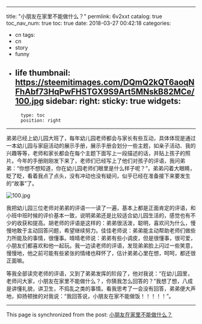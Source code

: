 
---
title: "小朋友在家里不能做什么？"
permlink: 6v2xxt
catalog: true
toc_nav_num: true
toc: true
date: 2018-03-27 00:42:18
categories:
- cn
tags:
- cn
- story
- funny
- life
thumbnail: https://steemitimages.com/DQmQ2kQT6aoqNFhAbf73HqPwFHSTGX9S9Art5MNskB82MCe/100.jpg
sidebar:
    right:
        sticky: true
widgets:
    -
        type: toc
        position: right
---


弟弟已经上幼儿园大班了，每年幼儿园老师都会与家长有些互动，具体体现是通过一本幼儿园与家庭活动的展示手册，展示手册会划分一些主题，如亲子活动、我的兴趣等等，老师和家长都会在每个主题下面写上一段描述的话，并贴上孩子的照片。今年的手册刚刚发下来了，老师们已经写上了他们对孩子的评语，我问弟弟：“你想不想知道，你在幼儿园老师们眼里是什么样子呢？”，弟弟闪着大眼睛，眨了眨，看着我点了点头，没有冲动也没有疑问，似乎已经在准备接下来要发生的“故事”了。

![100.jpg](https://steemitimages.com/DQmQ2kQT6aoqNFhAbf73HqPwFHSTGX9S9Art5MNskB82MCe/100.jpg)

我把幼儿园三位老师对弟弟的评语一一读了一遍，基本上都是正面肯定的评语，和小班中班时候的评价基本一致，说明弟弟还是比较适合幼儿园生活的，感觉也有不少的收获和提高。胡老师的评语是这样的：弟弟很活泼，聪明，喜欢问为什么，慢慢地敢于主动回答问题，希望继续努力。佳佳老师说：弟弟能主动帮助老师们做些力所能及的事情，很懂事。晴晴老师说：弟弟有些小调皮，但是很懂事，很可爱，小朋友们都喜欢和他一起玩。我一边读老师的评语，发现弟弟脸上闪过一些笑意，慢慢地，他之前可能有些紧张的情绪也释怀了，估计弟弟心里在想，呵呵，都还很正面嘛。

等我全部读完老师的评语，又到了弟弟发挥的阶段了，他对我说：“在幼儿园里，老师问大家，小朋友在家里不能做什么？，你猜我怎么回答的？”我想了想，八成是讲懂礼貌，讲卫生，不捣乱之类的事情。看我思考了一会没有回答，弟弟便大声地，抑扬顿挫的对我说：“我回答说，小朋友在家不能做饭！！！！！”。

- - -

This page is synchronized from the post: [小朋友在家里不能做什么？](https://steemit.com/@andrewma/6v2xxt)
